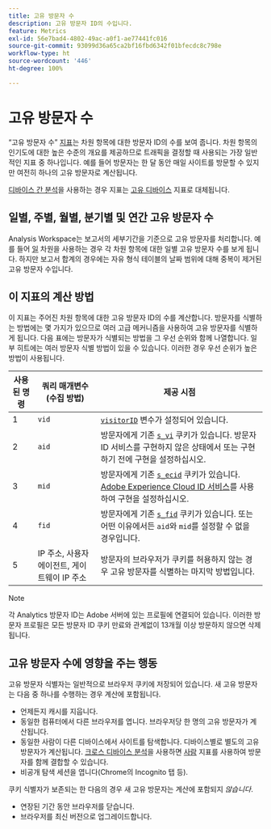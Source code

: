 ```yaml
---
title: 고유 방문자 수
description: 고유 방문자 ID의 수입니다.
feature: Metrics
exl-id: 56e7bad4-4802-49ac-a0f1-ae77441fc016
source-git-commit: 93099d36a65ca2bf16fbd6342f01bfecdc8c798e
workflow-type: ht
source-wordcount: '446'
ht-degree: 100%

---
```


# 고유 방문자 수

“고유 방문자 수” [지표](overview.md)는 차원 항목에 대한 방문자 ID의 수를 보여 줍니다. 차원 항목의 인기도에 대한 높은 수준의 개요를 제공하므로 트래픽을 결정할 때 사용되는 가장 일반적인 지표 중 하나입니다. 예를 들어 방문자는 한 달 동안 매일 사이트를 방문할 수 있지만 여전히 하나의 고유 방문자로 계산됩니다.

[디바이스 간 분석](../cda/overview.md)을 사용하는 경우 지표는 [고유 디바이스](unique-devices.md) 지표로 대체됩니다.

## 일별, 주별, 월별, 분기별 및 연간 고유 방문자 수

Analysis Workspace는 보고서의 세부기간을 기준으로 고유 방문자를 처리합니다. 예를 들어 [일](../dimensions/day.md) 차원을 사용하는 경우 각 차원 항목에 대한 일별 고유 방문자 수를 보게 됩니다. 하지만 보고서 합계의 경우에는 자유 형식 테이블의 날짜 범위에 대해 중복이 제거된 고유 방문자 수입니다.

## 이 지표의 계산 방법

이 지표는 주어진 차원 항목에 대한 고유 방문자 ID의 수를 계산합니다. 방문자를 식별하는 방법에는 몇 가지가 있으므로 여러 고급 메커니즘을 사용하여 고유 방문자를 식별하게 됩니다. 다음 표에는 방문자가 식별되는 방법을 그 우선 순위와 함께 나열합니다. 일부 히트에는 여러 방문자 식별 방법이 있을 수 있습니다. 이러한 경우 우선 순위가 높은 방법이 사용됩니다.

| 사용된 명령 | 쿼리 매개변수 (수집 방법) | 제공 시점 |
| --- | --- | --- |
| 1 | `vid` | [`visitorID`](/help/implement/vars/config-vars/visitorid.md) 변수가 설정되어 있습니다. |
| 2 | `aid` | 방문자에게 기존 [`s_vi`](https://experienceleague.adobe.com/docs/core-services/interface/ec-cookies/cookies-analytics.html) 쿠키가 있습니다. 방문자 ID 서비스를 구현하지 않은 상태에서 또는 구현하기 전에 구현을 설정하십시오. |
| 3 | `mid` | 방문자에게 기존 [`s_ecid`](https://experienceleague.adobe.com/docs/core-services/interface/ec-cookies/cookies-analytics.html) 쿠키가 있습니다. [Adobe Experience Cloud ID 서비스](https://experienceleague.adobe.com/docs/id-service/using/home.html)를 사용하여 구현을 설정하십시오. |
| 4 | `fid` | 방문자에게 기존 [`s_fid`](https://experienceleague.adobe.com/docs/core-services/interface/ec-cookies/cookies-analytics.html) 쿠키가 있습니다. 또는 어떤 이유에서든 `aid`와 `mid`를 설정할 수 없을 경우입니다. |
| 5 | IP 주소, 사용자 에이전트, 게이트웨이 IP 주소 | 방문자의 브라우저가 쿠키를 허용하지 않는 경우 고유 방문자를 식별하는 마지막 방법입니다. |

>[!NOTE]
>
>각 Analytics 방문자 ID는 Adobe 서버에 있는 프로필에 연결되어 있습니다. 이러한 방문자 프로필은 모든 방문자 ID 쿠키 만료와 관계없이 13개월 이상 방문하지 않으면 삭제됩니다.

## 고유 방문자 수에 영향을 주는 행동

고유 방문자 식별자는 일반적으로 브라우저 쿠키에 저장되어 있습니다. 새 고유 방문자는 다음 중 하나를 수행하는 경우 계산에 포함됩니다.

* 언제든지 캐시를 지웁니다.
* 동일한 컴퓨터에서 다른 브라우저를 엽니다. 브라우저당 한 명의 고유 방문자가 계산됩니다.
* 동일한 사람이 다른 디바이스에서 사이트를 탐색합니다. 디바이스별로 별도의 고유 방문자가 계산됩니다. [크로스 디바이스 분석](../cda/overview.md)을 사용하면 [사람](people.md) 지표를 사용하여 방문자를 함께 결합할 수 있습니다.
* 비공개 탐색 세션을 엽니다(Chrome의 Incognito 탭 등).

쿠키 식별자가 보존되는 한 다음의 경우 새 고유 방문자는 계산에 포함되지 *않습니다*.

* 연장된 기간 동안 브라우저를 닫습니다.
* 브라우저를 최신 버전으로 업그레이드합니다.
